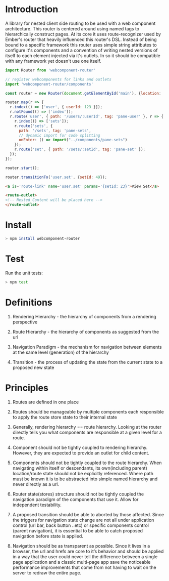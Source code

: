 Introduction
============

A library for nested client side routing to be used with a web component architecture. This router is centered around using named tags to hierarchically construct pages. At its core it uses route-recognizer used by Ember's router that heavily influenced this router's DSL. Instead of being bound to a specific framework this router uses simple string attributes to configure it's components and a convention of writing nested versions of itself to each element injected via it's outlets. In so it should be compatible with any framework yet doesn't use one itself.

```js
import Router from 'webcomponent-router'

// register webcomponents for links and outlets
import 'webcomponent-router/components'

const router = new Router(document.getElementById('main'), {location: 'history'});

router.map(r => {
  r.index(() => ['user', { userId: 123 }]);
  r.notFound(() => ['index']);
  r.route('user', { path: '/users/:userId', tag: 'pane-user' }, r => {
    r.index(() => ['sets']);
    r.route('sets', {
      path: '/sets', tag: 'pane-sets',
      // dynamic import for code splitting
      onEnter: () => import("../components/pane-sets")
    });
    r.route('set', { path: '/sets/:setId', tag: 'pane-set' });
  });
});

router.start();

router.transitionTo('user.set', {setId: 49});
```

```html
<a is='route-link' name='user.set' params='{setId: 23}'>View Set</a>

<route-outlet>
<!-- Nested Content will be placed here -->
</route-outlet>
```

Install
=======
```sh
> npm install webcomponent-router
```

Test
====

Run the unit tests:

```sh
> npm test
```

Definitions
===========

  1. Rendering Hierarchy - the hierarchy of components from a rendering perspective

  2. Route Hierarchy - the hierarchy of components as suggested from the url

  3. Navigation Paradigm - the mechanism for navigation between elements at the same level (generation) of the hierarchy

  4. Transition - the process of updating the state from the current state to a proposed new state


Principles
==========

  1. Routes are defined in one place

  2. Routes should be manageable by multiple components each responsible to apply the route store state to their internal state

  3. Generally, rendering hierarchy == route hierarchy. Looking at the router directly tells you what components are responsible at a given level for a route.

  4. Component should not be tightly coupled to rendering hierarchy. However, they are expected to provide an outlet for child content.

  5. Components should not be tightly coupled to the route hierarchy. When navigating within itself or descendants, its own(including parent) location/route state should not be explicitly referenced. Where path must be known it is to be abstracted into simple named hierarchy and never directly as a url.

  6. Router state(stores) structure should not be tightly coupled the navigation paradigm of the components that use it. Allow for independent testability.

  7. A proposed transition should be able to aborted by those affected. Since the triggers for navigation state change are not all under application control (url bar, back button ..etc) or specific components control (parent navigation), it is essential to be able to catch proposed navigation before state is applied.

  8. Navigation should be as transparent as possible. Since it lives in a browser, the url and hrefs are core to it’s behavior and should be applied in a way that the user could never tell the difference between a single page application and a classic multi-page app save the noticeable performance improvements that come from not having to wait on the server to redraw the entire page.

